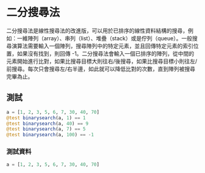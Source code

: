 # 二分搜尋法

二分搜尋法是線性搜尋法的改進版，可以用於已排序的線性資料結構的搜尋，例如：一維陣列（array）、串列（list）、堆疊（stack）或是佇列（queue）。一般搜尋演算法需要輸入一個陣列，搜尋陣列中的特定元素，並且回傳特定元素的索引位置，如果沒有找到，則回傳 -1。二分搜尋法會輸入一個已排序的陣列，從中間的元素開始進行比對，如果比搜尋目標大則往右/後搜尋，如果比搜尋目標小則往左/前搜尋。每次只會搜尋左/右半邊，如此就可以降低比對的次數，直到陣列被搜尋完畢為止。

## 測試

```julia
a = [1, 2, 3, 5, 6, 7, 30, 40, 70]
@test binarysearch(a, 1) == 1
@test binarysearch(a, 40) == 9
@test binarysearch(a, 7) == 5
@test binarysearch(a, 100) == -1
```

### 測試資料

```julia
a = [1, 2, 3, 5, 6, 7, 30, 40, 70]
```
